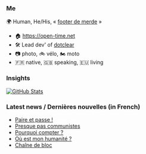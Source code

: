 ### Me

🌍 Human, He/His, « [footer de merde](https://open-time.net/post/2013/07/17/La-veritable-histoire-du-Footer-de-merde-) » 
* 🏠 https://open-time.net 
* 🛠️ Lead dev' of [dotclear](https://git.dotclear.org/dev/dotclear)
* 📷 photo, 🚲 vélo, 🏍️ moto 
* 🇫🇷 native, 🇬🇧 speaking, 🇪🇺 living

### Insights

[![GitHub Stats](https://github-readme-stats-sigma-five.vercel.app/api?username=franck-paul)](https://github.com/franck-paul)

### Latest news / Dernières nouvelles (in French)

<!-- BLOG-POST-LIST:START -->
- [Paire et passe !](https://open-time.net/post/2024/03/06/Paire-et-passe-)
- [Presque pas communistes](https://open-time.net/post/2024/03/05/Presque-pas-communistes)
- [Pourquoi compter ?](https://open-time.net/post/2024/03/04/Pourquoi-compter)
- [Où est mon humanité ?](https://open-time.net/post/2024/03/03/Ou-est-mon-humanite)
- [Chaîne de bloc](https://open-time.net/post/2024/03/02/Chaine-de-bloc)
<!-- BLOG-POST-LIST:END -->
